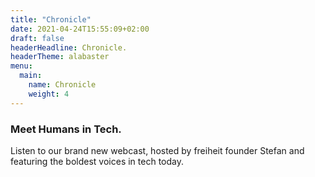 ```yaml
---
title: "Chronicle"
date: 2021-04-24T15:55:09+02:00
draft: false
headerHeadline: Chronicle.
headerTheme: alabaster
menu:
  main:
    name: Chronicle
    weight: 4
---
```


### Meet Humans in Tech.

Listen to our brand new webcast, hosted by freiheit founder Stefan and featuring the boldest voices in tech today.

